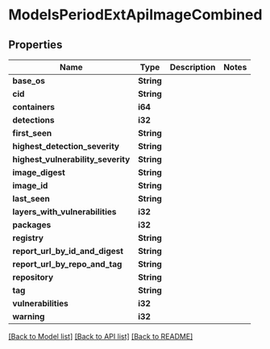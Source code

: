 # ModelsPeriodExtApiImageCombined

## Properties

Name | Type | Description | Notes
------------ | ------------- | ------------- | -------------
**base_os** | **String** |  | 
**cid** | **String** |  | 
**containers** | **i64** |  | 
**detections** | **i32** |  | 
**first_seen** | **String** |  | 
**highest_detection_severity** | **String** |  | 
**highest_vulnerability_severity** | **String** |  | 
**image_digest** | **String** |  | 
**image_id** | **String** |  | 
**last_seen** | **String** |  | 
**layers_with_vulnerabilities** | **i32** |  | 
**packages** | **i32** |  | 
**registry** | **String** |  | 
**report_url_by_id_and_digest** | **String** |  | 
**report_url_by_repo_and_tag** | **String** |  | 
**repository** | **String** |  | 
**tag** | **String** |  | 
**vulnerabilities** | **i32** |  | 
**warning** | **i32** |  | 

[[Back to Model list]](../README.md#documentation-for-models) [[Back to API list]](../README.md#documentation-for-api-endpoints) [[Back to README]](../README.md)


